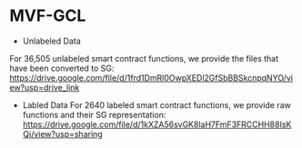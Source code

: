 # MVF-GCL


- Unlabeled Data

For 36,505 unlabeled smart contract functions, we provide the files that have been converted to SG:
https://drive.google.com/file/d/1frd1DmRl0OwpXEDl2GfSbBBSkcnpqNYO/view?usp=drive_link



- Labled Data
For 2640 labeled smart contract functions, we provide raw functions and their SG representation:
https://drive.google.com/file/d/1kXZA56svGK8laH7FmF3FRCCHH88IsKQj/view?usp=sharing
